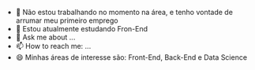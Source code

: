 - 🔭 Não estou trabalhando no momento na área, e tenho vontade de arrumar meu primeiro emprego
- 🌱 Estou atualmente estudando Fron-End
- 💬 Ask me about ...
- 📫 How to reach me: ...
- 😄 Minhas áreas de interesse são: Front-End, Back-End e Data Science

